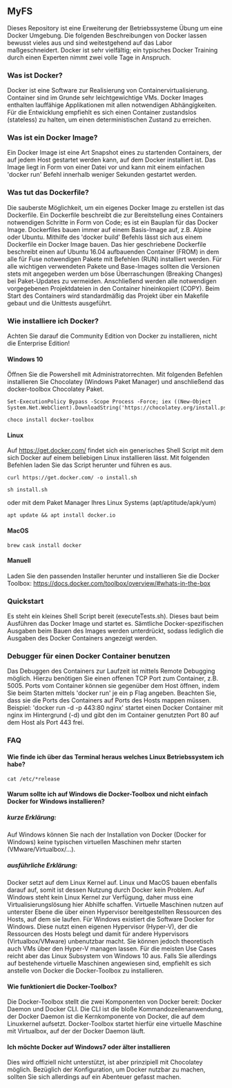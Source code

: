 ## MyFS
Dieses Repository ist eine Erweiterung der Betriebssysteme Übung um eine Docker Umgebung.
Die folgenden Beschreibungen von Docker lassen bewusst vieles aus und sind weitestgehend auf das Labor maßgeschneidert.
Docker ist sehr vielfältig; ein typisches Docker Training durch einen Experten nimmt zwei volle Tage in Anspruch.

### Was ist Docker?
Docker ist eine Software zur Realisierung von Containervirtualisierung. Container sind im Grunde sehr leichtgewichtige VMs. Docker Images enthalten lauffähige Applikationen mit allen notwendigen Abhängigkeiten.
Für die Entwicklung empfiehlt es sich einen Container zustandslos (stateless) zu halten, um einen deterministischen Zustand zu erreichen.

### Was ist ein Docker Image?
Ein Docker Image ist eine Art Snapshot eines zu startenden Containers, der auf jedem Host gestartet werden kann, auf dem Docker installiert ist.
Das Image liegt in Form von einer Datei vor und kann mit einem einfachen 'docker run' Befehl innerhalb weniger Sekunden gestartet werden.

### Was tut das Dockerfile?
Die sauberste Möglichkeit, um ein eigenes Docker Image zu erstellen ist das Dockerfile. Ein Dockerfile beschreibt die zur Bereitstellung eines Containers notwendigen Schritte in Form von Code; es ist ein Bauplan für das Docker Image.
Dockerfiles bauen immer auf einem Basis-Image auf, z.B. Alpine oder Ubuntu. Mithilfe des 'docker build' Befehls lässt sich aus einem Dockerfile ein Docker Image bauen.
Das hier geschriebene Dockerfile beschreibt einen auf Ubuntu 16.04 aufbauenden Container (FROM) in dem alle für Fuse notwendigen Pakete mit Befehlen (RUN) installiert werden.
Für alle wichtigen verwendeten Pakete und Base-Images sollten die Versionen stets mit angegeben werden um böse Überraschungen (Breaking Changes) bei Paket-Updates zu vermeiden. Anschließend werden alle notwendigen vorgegebenen Projektdateien in den Container hineinkopiert (COPY).
Beim Start des Containers wird standardmäßig das Projekt über ein Makefile gebaut und die Unittests ausgeführt.

### Wie installiere ich Docker?
Achten Sie darauf die Community Edition von Docker zu installieren, nicht die Enterprise Edition!

#### Windows 10
Öffnen Sie die Powershell mit Administratorrechten.
Mit folgenden Befehlen installieren Sie Chocolatey (Windows Paket Manager) und anschließend das docker-toolbox Chocolatey Paket.
```
Set-ExecutionPolicy Bypass -Scope Process -Force; iex ((New-Object System.Net.WebClient).DownloadString('https://chocolatey.org/install.ps1'))

choco install docker-toolbox
```
#### Linux
Auf https://get.docker.com/ findet sich ein generisches Shell Script mit dem sich Docker auf einem beliebigen Linux installieren lässt.
Mit folgenden Befehlen laden Sie das Script herunter und führen es aus.
```
curl https://get.docker.com/ -o install.sh

sh install.sh
```
oder mit dem Paket Manager Ihres Linux Systems (apt/aptitude/apk/yum)
```
apt update && apt install docker.io
```

#### MacOS
```
brew cask install docker
```


#### Manuell
Laden Sie den passenden Installer herunter und installieren Sie die Docker Toolbox:
https://docs.docker.com/toolbox/overview/#whats-in-the-box


### Quickstart
Es steht ein kleines Shell Script bereit (executeTests.sh).
Dieses baut beim Ausführen das Docker Image und startet es.
Sämtliche Docker-spezifischen Ausgaben beim Bauen des Images werden unterdrückt, sodass lediglich die Ausgaben des Docker Containers angezeigt werden.


### Debugger für einen Docker Container benutzen
Das Debuggen des Containers zur Laufzeit ist mittels Remote Debugging möglich.
Hierzu benötigen Sie einen offenen TCP Port zum Container, z.B. 5005.
Ports vom Container können sie gegenüber dem Host öffnen, indem Sie beim Starten mittels 'docker run' je ein p Flag angeben.
Beachten Sie, dass sie die Ports des Containers auf Ports des Hosts mappen müssen.
Beispiel: 'docker run -d -p 443:80 nginx'
startet einen Docker Container mit nginx im Hintergrund (-d) und gibt den im Container genutzten Port 80 auf dem Host als Port 443 frei.

### FAQ
#### Wie finde ich über das Terminal heraus welches Linux Betriebssystem ich habe?
```
cat /etc/*release
```
#### Warum sollte ich auf Windows die Docker-Toolbox und nicht einfach Docker for Windows installieren?
##### kurze Erklärung:
Auf Windows können Sie nach der Installation von Docker (Docker for Windows) keine typischen virtuellen Maschinen mehr starten (VMware/Virtualbox/...).

##### ausführliche Erklärung:
Docker setzt auf dem Linux Kernel auf.
Linux und MacOS bauen ebenfalls darauf auf, somit ist dessen Nutzung durch Docker kein Problem.
Auf Windows steht kein Linux Kernel zur Verfügung, daher muss eine Virtualisierungslösung hier Abhilfe schaffen.
Virtuelle Maschinen nutzen auf unterster Ebene die über einen Hypervisor bereitgestellten Ressourcen des Hosts, auf dem sie laufen. Für Windows existiert die Software Docker for Windows. Diese nutzt einen eigenen Hypervisor (Hyper-V), der die Ressourcen des Hosts belegt und damit für andere Hypervisors (Virtualbox/VMware) unbenutzbar macht.
Sie können jedoch theoretisch auch VMs über den Hyper-V managen lassen. Für die meisten Use Cases reicht aber das Linux Subsystem von Windows 10 aus. Falls Sie allerdings auf bestehende virtuelle Maschinen angewiesen sind, empfiehlt es sich anstelle von Docker die Docker-Toolbox zu installieren.

#### Wie funktioniert die Docker-Toolbox?
Die Docker-Toolbox stellt die zwei Komponenten von Docker bereit: Docker Daemon und Docker CLI.
Die CLI ist die bloße Kommandozeilenanwendung, der Docker Daemon ist die Kernkomponente von Docker, die auf dem Linuxkernel aufsetzt. Docker-Toolbox startet hierfür eine virtuelle Maschine mit Virtualbox, auf der der Docker Daemon läuft.

#### Ich möchte Docker auf Windows7 oder älter installieren
Dies wird offiziell nicht unterstützt, ist aber prinzipiell mit Chocolatey möglich.
Bezüglich der Konfiguration, um Docker nutzbar zu machen, sollten Sie sich allerdings auf ein Abenteuer gefasst machen.

